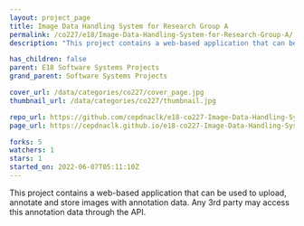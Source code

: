 ```yaml
---
layout: project_page
title: Image Data Handling System for Research Group A
permalink: /co227/e18/Image-Data-Handling-System-for-Research-Group-A/
description: "This project contains a web-based application that can be used to upload, annotate and store images with annotation data. Any 3rd party may access this annotation data through the API. "

has_children: false
parent: E18 Software Systems Projects
grand_parent: Software Systems Projects

cover_url: /data/categories/co227/cover_page.jpg
thumbnail_url: /data/categories/co227/thumbnail.jpg

repo_url: https://github.com/cepdnaclk/e18-co227-Image-Data-Handling-System-for-Research-Group-A
page_url: https://cepdnaclk.github.io/e18-co227-Image-Data-Handling-System-for-Research-Group-A

forks: 5
watchers: 1
stars: 1
started_on: 2022-06-07T05:11:10Z
---
```

This project contains a web-based application that can be used to upload, annotate and store images with annotation data. Any 3rd party may access this annotation data through the API. 


